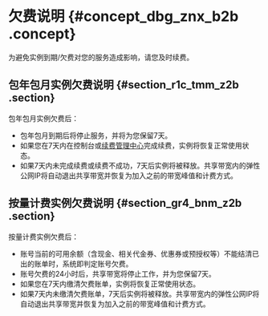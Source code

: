 # 欠费说明 {#concept_dbg_znx_b2b .concept}

为避免实例到期/欠费对您的服务造成影响，请您及时续费。

## 包年包月实例欠费说明 {#section_r1c_tmm_z2b .section}

包年包月实例欠费后：

-   包年包月到期后将停止服务，并将为您保留7天。
-   如果您在7天内在控制台或[续费管理中心](https://renew.console.aliyun.com/center?spm=a2c4g.11186623.2.4.mamRKK#/renew/cbwp-pre?_k=7bynmu)完成续费，实例将恢复正常使用状态。
-   如果7天内未完成续费或续费不成功，7天后实例将被释放。共享带宽内的弹性公网IP将自动退出共享带宽并恢复为加入之前的带宽峰值和计费方式。

## 按量计费实例欠费说明 {#section_gr4_bnm_z2b .section}

按量计费实例欠费后：

-   账号当前的可用余额（含现金、相关代金券、优惠券或预授权等）不能结清已出的账单时，系统即判定账号欠费。
-   账号欠费的24小时后，共享带宽将停止工作，并为您保留7天。
-   如果您在7天内缴清欠费账单，实例将恢复正常使用状态。
-   如果7天内未缴清欠费账单，7天后实例将被释放。共享带宽内的弹性公网IP将自动退出共享带宽并恢复为加入之前的带宽峰值和计费方式。

